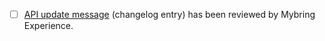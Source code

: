 - [ ] [API update message](https://github.com/bring/developer-site#tips-for-writing-an-api-update-message) (changelog entry) has been reviewed by Mybring Experience.
